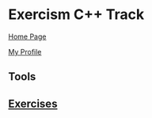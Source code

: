 # Exercism C++ Track

[Home Page](https://exercism.org/tracks/cpp)

[My Profile](https://exercism.org/profiles/vpayno)

## Tools

## [Exercises](https://exercism.org/tracks/cpp/exercises)

